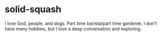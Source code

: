 # solid-squash
I love God, people, and dogs. Part time barista/part time gardener. I don't have many hobbies, but I love a deep conversation and exploring. 
